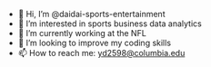- 👋 Hi, I’m @daidai-sports-entertainment
- 👀 I’m interested in sports business data analytics
- 🌱 I’m currently working at the NFL
- 💞️ I’m looking to improve my coding skills
- 📫 How to reach me: yd2598@columbia.edu

<!---
daidai-sports-entertainment/daidai-sports-entertainment is a ✨ special ✨ repository because its `README.md` (this file) appears on your GitHub profile.
You can click the Preview link to take a look at your changes.
--->
